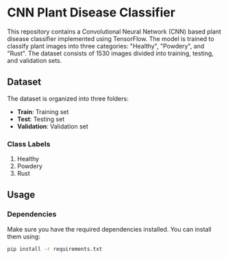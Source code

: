 # CNN Plant Disease Classifier

This repository contains a Convolutional Neural Network (CNN) based plant disease classifier implemented using TensorFlow. The model is trained to classify plant images into three categories: "Healthy", "Powdery", and "Rust". The dataset consists of 1530 images divided into training, testing, and validation sets.

## Dataset

The dataset is organized into three folders:

- **Train**: Training set
- **Test**: Testing set
- **Validation**: Validation set

### Class Labels

1. Healthy
2. Powdery
3. Rust

## Usage

### Dependencies

Make sure you have the required dependencies installed. You can install them using:

```bash
pip install -r requirements.txt
